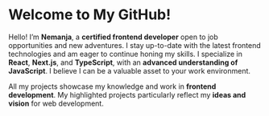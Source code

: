 # Welcome to My GitHub!

Hello! I’m **Nemanja**, a **certified frontend developer** open to job opportunities and new adventures. I stay up-to-date with the latest frontend technologies and am eager to continue honing my skills. I specialize in **React**, **Next.js**, and **TypeScript**, with an **advanced understanding of JavaScript**. I believe I can be a valuable asset to your work environment. 

All my projects showcase my knowledge and work in **frontend development**. My highlighted projects particularly reflect my **ideas and vision** for web development.

